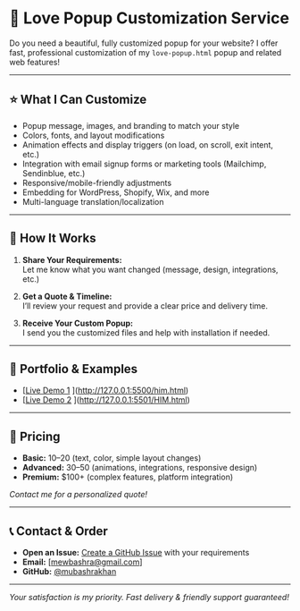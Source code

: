 # 💖 Love Popup Customization Service

Do you need a beautiful, fully customized popup for your website? I offer fast, professional customization of my `love-popup.html` popup and related web features!

---

## ⭐ What I Can Customize

- Popup message, images, and branding to match your style
- Colors, fonts, and layout modifications
- Animation effects and display triggers (on load, on scroll, exit intent, etc.)
- Integration with email signup forms or marketing tools (Mailchimp, Sendinblue, etc.)
- Responsive/mobile-friendly adjustments
- Embedding for WordPress, Shopify, Wix, and more
- Multi-language translation/localization

---

## 🚀 How It Works

1. **Share Your Requirements:**  
   Let me know what you want changed (message, design, integrations, etc.)

2. **Get a Quote & Timeline:**  
   I’ll review your request and provide a clear price and delivery time.

3. **Receive Your Custom Popup:**  
   I send you the customized files and help with installation if needed.

---

## 💼 Portfolio & Examples

- [[Live Demo 1](#) ](http://127.0.0.1:5500/him.html) 
- [[Live Demo 2](#)  ](http://127.0.0.1:5501/HIM.html)

---

## 💸 Pricing

- **Basic:** $10–$20 (text, color, simple layout changes)
- **Advanced:** $30–$50 (animations, integrations, responsive design)
- **Premium:** $100+ (complex features, platform integration)

*Contact me for a personalized quote!*

---

## 📞 Contact & Order

- **Open an Issue:** [Create a GitHub Issue](https://github.com/mubashrakhan/website-love/issues) with your requirements  
- **Email:** [mewbashra@gmail.com]  
- **GitHub:** [@mubashrakhan](https://github.com/mubashrakhan)

---

*Your satisfaction is my priority. Fast delivery & friendly support guaranteed!*
